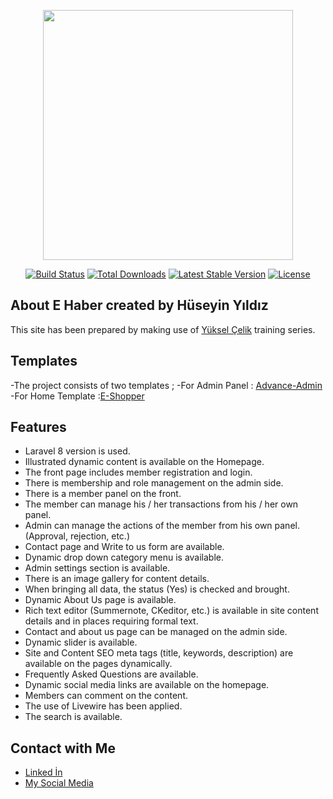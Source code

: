 <p align="center"><a href="https://laravel.com" target="_blank"><img src="https://raw.githubusercontent.com/laravel/art/master/logo-lockup/5%20SVG/2%20CMYK/1%20Full%20Color/laravel-logolockup-cmyk-red.svg" width="400"></a></p>

<p align="center">
<a href="https://travis-ci.org/laravel/framework"><img src="https://travis-ci.org/laravel/framework.svg" alt="Build Status"></a>
<a href="https://packagist.org/packages/laravel/framework"><img src="https://img.shields.io/packagist/dt/laravel/framework" alt="Total Downloads"></a>
<a href="https://packagist.org/packages/laravel/framework"><img src="https://img.shields.io/packagist/v/laravel/framework" alt="Latest Stable Version"></a>
<a href="https://packagist.org/packages/laravel/framework"><img src="https://img.shields.io/packagist/l/laravel/framework" alt="License"></a>
</p>

## About E Haber created by Hüseyin Yıldız

This site has been prepared by making use of <a href="https://www.youtube.com/watch?v=UnNHWRenYTA&list=PLIUezwWmVtFX3aoVpOh5ZVn_EtKuX8fXw">Yüksel Çelik</a> training series.


## Templates

-The project consists of two templates ;
-For Admin Panel : <a href="https://www.free-css.com/free-css-templates/page192/advance-admin">Advance-Admin</a>
-For Home Template :<a href="https://www.free-css.com/free-css-templates/page203/e-shopper">E-Shopper</a>


## Features

- Laravel 8 version is used.
- Illustrated dynamic content is available on the Homepage.
- The front page includes member registration and login.
- There is membership and role management on the admin side.
- There is a member panel on the front.
- The member can manage his / her transactions from his / her own panel.
- Admin can manage the actions of the member from his own panel. (Approval, rejection, etc.)
- Contact page and Write to us form are available.
- Dynamic drop down category menu is available.
- Admin settings section is available.
- There is an image gallery for content details.
- When bringing all data, the status (Yes) is checked and brought.
- Dynamic About Us page is available.
- Rich text editor (Summernote, CKeditor, etc.) is available in site content details and in places requiring formal text.
- Contact and about us page can be managed on the admin side.
- Dynamic slider is available.
- Site and Content SEO meta tags (title, keywords, description) are available on the pages dynamically.
- Frequently Asked Questions are available.
- Dynamic social media links are available on the homepage.
- Members can comment on the content.
- The use of Livewire has been applied.
- The search is available.


## Contact with Me

- <a href="https://www.linkedin.com/in/hüseyin-yıldız-76324b108/">Linked İn</a>
- <a href="https://sometity.com/huseyinyildiz">My Social Media</a>
